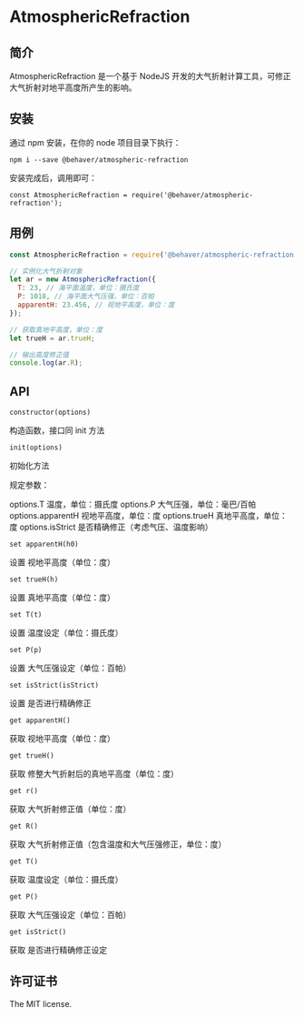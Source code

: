 # AtmosphericRefraction

## 简介

AtmosphericRefraction 是一个基于 NodeJS 开发的大气折射计算工具，可修正大气折射对地平高度所产生的影响。

## 安装

通过 npm 安装，在你的 node 项目目录下执行：

`npm i --save @behaver/atmospheric-refraction`

安装完成后，调用即可：

`const AtmosphericRefraction = require('@behaver/atmospheric-refraction');`

## 用例

```js
const AtmosphericRefraction = require('@behaver/atmospheric-refraction');

// 实例化大气折射对象
let ar = new AtmosphericRefraction({
  T: 23, // 海平面温度，单位：摄氏度
  P: 1018, // 海平面大气压强，单位：百帕
  apparentH: 23.456, // 视地平高度，单位：度
});

// 获取真地平高度，单位：度
let trueH = ar.trueH;

// 输出高度修正值
console.log(ar.R);
```

## API

`constructor(options)`

构造函数，接口同 init 方法

`init(options)`

初始化方法

规定参数：

options.T 温度，单位：摄氏度
options.P 大气压强，单位：毫巴/百帕
options.apparentH 视地平高度，单位：度
options.trueH 真地平高度，单位：度
options.isStrict  是否精确修正（考虑气压、温度影响）

`set apparentH(h0)`

设置 视地平高度（单位：度）

`set trueH(h)`

设置 真地平高度（单位：度）

`set T(t)`

设置 温度设定（单位：摄氏度）

`set P(p)`

设置 大气压强设定（单位：百帕）

`set isStrict(isStrict)`

设置 是否进行精确修正

`get apparentH()`

获取 视地平高度（单位：度）

`get trueH()`

获取 修整大气折射后的真地平高度（单位：度）

`get r()`

获取 大气折射修正值（单位：度）

`get R()`

获取 大气折射修正值（包含温度和大气压强修正，单位：度）

`get T()`

获取 温度设定（单位：摄氏度）

`get P()`

获取 大气压强设定（单位：百帕）

`get isStrict()`

获取 是否进行精确修正设定

## 许可证书

The MIT license.
